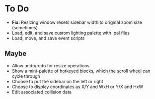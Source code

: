 # To Do

* **Fix:** Resizing window resets sidebar width to original zoom size (sometimes)
* Load, edit, and save custom lighting palette with .pal files
* Load, move, and save event scripts


## Maybe

* Allow undo/redo for resize operations
* Show a mini-palette of hotkeyed blocks, which the scroll wheel can cycle through
* Choose to put the sidebar on the left or right
* Choose to display coordinates as X/Y and WxH or Y/X and HxW
* Edit associated collision data
